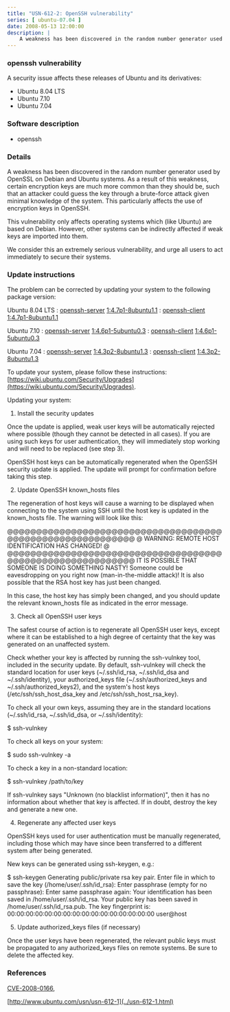 ```yaml
---
title: "USN-612-2: OpenSSH vulnerability"
series: [ ubuntu-07.04 ]
date: 2008-05-13 12:00:00
description: |
    A weakness has been discovered in the random number generator used by OpenSSL on Debian and Ubuntu systems.  As a result of this weakness, certain encryption keys are much more common than they should be, such that an attacker could guess the key through a brute-force attack given minimal knowledge of the system.  This particularly affects the use of encryption keys in OpenSSH.
---
```


### openssh vulnerability

A security issue affects these releases of Ubuntu and its derivatives:

* Ubuntu 8.04 LTS
* Ubuntu 7.10
* Ubuntu 7.04

### Software description

* openssh 

### Details

A weakness has been discovered in the random number generator used by OpenSSL on Debian and Ubuntu systems. As a result of this weakness, certain encryption keys are much more common than they should be, such that an attacker could guess the key through a brute-force attack given minimal knowledge of the system. This particularly affects the use of encryption keys in OpenSSH.

This vulnerability only affects operating systems which (like Ubuntu) are based on Debian. However, other systems can be indirectly affected if weak keys are imported into them.

We consider this an extremely serious vulnerability, and urge all users to act immediately to secure their systems. 

### Update instructions

The problem can be corrected by updating your system to the following package version:

Ubuntu 8.04 LTS
 : [openssh-server](https://launchpad.net/ubuntu/+source/openssh) <span> [1:4.7p1-8ubuntu1.1](https://launchpad.net/ubuntu/+source/openssh/1:4.7p1-8ubuntu1.1) </span> 
 : [openssh-client](https://launchpad.net/ubuntu/+source/openssh) <span> [1:4.7p1-8ubuntu1.1](https://launchpad.net/ubuntu/+source/openssh/1:4.7p1-8ubuntu1.1) </span> 

Ubuntu 7.10
 : [openssh-server](https://launchpad.net/ubuntu/+source/openssh) <span> [1:4.6p1-5ubuntu0.3](https://launchpad.net/ubuntu/+source/openssh/1:4.6p1-5ubuntu0.3) </span> 
 : [openssh-client](https://launchpad.net/ubuntu/+source/openssh) <span> [1:4.6p1-5ubuntu0.3](https://launchpad.net/ubuntu/+source/openssh/1:4.6p1-5ubuntu0.3) </span> 

Ubuntu 7.04
 : [openssh-server](https://launchpad.net/ubuntu/+source/openssh) <span> [1:4.3p2-8ubuntu1.3](https://launchpad.net/ubuntu/+source/openssh/1:4.3p2-8ubuntu1.3) </span> 
 : [openssh-client](https://launchpad.net/ubuntu/+source/openssh) <span> [1:4.3p2-8ubuntu1.3](https://launchpad.net/ubuntu/+source/openssh/1:4.3p2-8ubuntu1.3) </span> 

To update your system, please follow these instructions: [https://wiki.ubuntu.com/Security/Upgrades](https://wiki.ubuntu.com/Security/Upgrades).

Updating your system:

1. Install the security updates

 Once the update is applied, weak user keys will be automatically rejected where possible (though they cannot be detected in all cases). If you are using such keys for user authentication, they will immediately stop working and will need to be replaced (see step 3).

 OpenSSH host keys can be automatically regenerated when the OpenSSH security update is applied. The update will prompt for confirmation before taking this step.

2. Update OpenSSH known_hosts files

 The regeneration of host keys will cause a warning to be displayed when connecting to the system using SSH until the host key is updated in the known_hosts file. The warning will look like this:

 @@@@@@@@@@@@@@@@@@@@@@@@@@@@@@@@@@@@@@@@@@@@@@@@@@@@@@@@@@@ @ WARNING: REMOTE HOST IDENTIFICATION HAS CHANGED! @ @@@@@@@@@@@@@@@@@@@@@@@@@@@@@@@@@@@@@@@@@@@@@@@@@@@@@@@@@@@ IT IS POSSIBLE THAT SOMEONE IS DOING SOMETHING NASTY! Someone could be eavesdropping on you right now (man-in-the-middle attack)! It is also possible that the RSA host key has just been changed.

 In this case, the host key has simply been changed, and you should update the relevant known_hosts file as indicated in the error message.

3. Check all OpenSSH user keys

 The safest course of action is to regenerate all OpenSSH user keys, except where it can be established to a high degree of certainty that the key was generated on an unaffected system.

 Check whether your key is affected by running the ssh-vulnkey tool, included in the security update. By default, ssh-vulnkey will check the standard location for user keys (~/.ssh/id_rsa, ~/.ssh/id_dsa and ~/.ssh/identity), your authorized_keys file (~/.ssh/authorized_keys and ~/.ssh/authorized_keys2), and the system&#39;s host keys (/etc/ssh/ssh_host_dsa_key and /etc/ssh/ssh_host_rsa_key).

 To check all your own keys, assuming they are in the standard locations (~/.ssh/id_rsa, ~/.ssh/id_dsa, or ~/.ssh/identity):

 $ ssh-vulnkey

 To check all keys on your system:

 $ sudo ssh-vulnkey -a

 To check a key in a non-standard location:

 $ ssh-vulnkey /path/to/key

 If ssh-vulnkey says &quot;Unknown (no blacklist information)&quot;, then it has no information about whether that key is affected. If in doubt, destroy the key and generate a new one.

4. Regenerate any affected user keys

 OpenSSH keys used for user authentication must be manually regenerated, including those which may have since been transferred to a different system after being generated.

 New keys can be generated using ssh-keygen, e.g.:

 $ ssh-keygen Generating public/private rsa key pair. Enter file in which to save the key (/home/user/.ssh/id_rsa): Enter passphrase (empty for no passphrase): Enter same passphrase again: Your identification has been saved in /home/user/.ssh/id_rsa. Your public key has been saved in /home/user/.ssh/id_rsa.pub. The key fingerprint is: 00:00:00:00:00:00:00:00:00:00:00:00:00:00:00:00 user@host

5. Update authorized_keys files (if necessary)

 Once the user keys have been regenerated, the relevant public keys must be propagated to any authorized_keys files on remote systems. Be sure to delete the affected key. 

### References

 [CVE-2008-0166](http://people.ubuntu.com/~ubuntu-security/cve/CVE-2008-0166), 

 [http://www.ubuntu.com/usn/usn-612-1](../usn-612-1.html)
 
